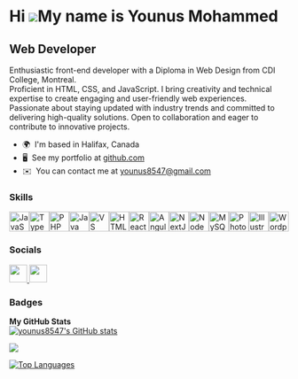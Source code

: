 Hi ![](https://user-images.githubusercontent.com/18350557/176309783-0785949b-9127-417c-8b55-ab5a4333674e.gif)My name is Younus Mohammed
=======================================================================================================================================

Web Developer
-------------

Enthusiastic front-end developer with a Diploma in Web Design from CDI College, Montreal.  
Proficient in HTML, CSS, and JavaScript. I bring creativity and technical expertise to create engaging and user-friendly web experiences. Passionate about staying updated with industry trends and committed to delivering high-quality solutions. Open to collaboration and eager to contribute to innovative projects.

*   🌍  I'm based in Halifax, Canada
*   🖥️  See my portfolio at [github.com](http://github.com/younus8547)
*   ✉️  You can contact me at [younus8547@gmail.com](mailto:younus8547@gmail.com)
  
  ### Skills 
<p align="left">
    <a href="https://developer.mozilla.org/en-US/docs/Web/JavaScript" target="_blank" rel="noreferrer"><img
            src="https://raw.githubusercontent.com/danielcranney/readme-generator/main/public/icons/skills/javascript-colored.svg"
            width="36" height="36" alt="JavaScript" /></a><a href="https://www.typescriptlang.org/" target="_blank"
        rel="noreferrer"><img
            src="https://raw.githubusercontent.com/danielcranney/readme-generator/main/public/icons/skills/typescript-colored.svg"
            width="36" height="36" alt="TypeScript" /></a><a href="https://www.php.net/" target="_blank"
        rel="noreferrer"><img
            src="https://raw.githubusercontent.com/danielcranney/readme-generator/main/public/icons/skills/php-colored.svg"
            width="36" height="36" alt="PHP" /></a><a href="https://www.oracle.com/java/" target="_blank"
        rel="noreferrer"><img
            src="https://raw.githubusercontent.com/danielcranney/readme-generator/main/public/icons/skills/java-colored.svg"
            width="36" height="36" alt="Java" /></a><a href="https://code.visualstudio.com/" target="_blank"
        rel="noreferrer"><img
            src="https://raw.githubusercontent.com/danielcranney/readme-generator/main/public/icons/skills/visualstudiocode.svg"
            width="36" height="36" alt="VS Code" /></a><a href="https://developer.mozilla.org/en-US/docs/Glossary/HTML5"
        target="_blank" rel="noreferrer"><img
            src="https://raw.githubusercontent.com/danielcranney/readme-generator/main/public/icons/skills/html5-colored.svg"
            width="36" height="36" alt="HTML5" /></a><a href="https://reactjs.org/" target="_blank"
        rel="noreferrer"><img
            src="https://raw.githubusercontent.com/danielcranney/readme-generator/main/public/icons/skills/react-colored.svg"
            width="36" height="36" alt="React" /></a><a href="https://angular.io/" target="_blank" rel="noreferrer"><img
            src="https://raw.githubusercontent.com/danielcranney/readme-generator/main/public/icons/skills/angularjs-colored.svg"
            width="36" height="36" alt="Angular" /></a><a href="https://nextjs.org/docs" target="_blank"
        rel="noreferrer"><img
            src="https://raw.githubusercontent.com/danielcranney/readme-generator/main/public/icons/skills/nextjs-colored.svg"
            width="36" height="36" alt="NextJs" /></a><a href="https://nodejs.org/en/" target="_blank"
        rel="noreferrer"><img
            src="https://raw.githubusercontent.com/danielcranney/readme-generator/main/public/icons/skills/nodejs-colored.svg"
            width="36" height="36" alt="NodeJS" /></a><a href="https://www.mysql.com/" target="_blank"
        rel="noreferrer"><img
            src="https://raw.githubusercontent.com/danielcranney/readme-generator/main/public/icons/skills/mysql-colored.svg"
            width="36" height="36" alt="MySQL" /></a><a href="https://www.adobe.com/uk/products/photoshop.html"
        target="_blank" rel="noreferrer"><img
            src="https://raw.githubusercontent.com/danielcranney/readme-generator/main/public/icons/skills/photoshop-colored.svg"
            width="36" height="36" alt="Photoshop" /></a><a href="https://www.adobe.com/uk/products/illustrator.html"
        target="_blank" rel="noreferrer"><img
            src="https://raw.githubusercontent.com/danielcranney/readme-generator/main/public/icons/skills/illustrator-colored.svg"
            width="36" height="36" alt="Illustrator" /></a><a href="https://wordpress.com" target="_blank"
        rel="noreferrer"><img
            src="https://raw.githubusercontent.com/danielcranney/readme-generator/main/public/icons/skills/wordpress-colored.svg"
            width="36" height="36" alt="Wordpress" /></a>
</p>
                    
### Socials
<p align="left">
    <a href="https://www.github.com/younus8547" target="_blank" rel="noreferrer">
      <picture>
        <source media="(prefers-color-scheme: dark)"
            srcset="https://raw.githubusercontent.com/danielcranney/readme-generator/main/public/icons/socials/github-dark.svg" />
        <source media="(prefers-color-scheme: light)"
            srcset="https://raw.githubusercontent.com/danielcranney/readme-generator/main/public/icons/socials/github.svg" />
        <img src="https://raw.githubusercontent.com/danielcranney/readme-generator/main/public/icons/socials/github.svg"
            width="32" height="32" /></picture>
    </a>
    <a href="https://www.linkedin.com/in/younus8547" target="_blank" rel="noreferrer">
        <picture>
            <source media="(prefers-color-scheme: dark)"
                srcset="https://raw.githubusercontent.com/danielcranney/readme-generator/main/public/icons/socials/linkedin-dark.svg" />
            <source media="(prefers-color-scheme: light)"
                srcset="https://raw.githubusercontent.com/danielcranney/readme-generator/main/public/icons/socials/linkedin.svg" />
            <img src="https://raw.githubusercontent.com/danielcranney/readme-generator/main/public/icons/socials/linkedin.svg"
                width="32" height="32" />
        </picture>
    </a>
</p>


### Badges
<b>My GitHub Stats</b>
<br>
<a href="http://www.github.com/younus8547"><img
        src="https://github-readme-stats.vercel.app/api?username=younus8547&show_icons=true&hide=&count_private=true&title_color=0891b2&text_color=ffffff&icon_color=0891b2&bg_color=1c1917&hide_border=true&show_icons=true"
        alt="younus8547's GitHub stats" /></a>
        
<a href="http://www.github.com/younus8547"><img
        src="https://github-readme-streak-stats.herokuapp.com/?user=younus8547&stroke=ffffff&background=1c1917&ring=0891b2&fire=0891b2&currStreakNum=ffffff&currStreakLabel=0891b2&sideNums=ffffff&sideLabels=ffffff&dates=ffffff&hide_border=true" /></a>
        
        
<a href="https://github.com/younus8547" align="left"><img
        src="https://github-readme-stats.vercel.app/api/top-langs/?username=younus8547&langs_count=10&title_color=0891b2&text_color=ffffff&icon_color=0891b2&bg_color=1c1917&hide_border=true&locale=en&custom_title=Top%20%Languages"
        alt="Top Languages" /></a>
